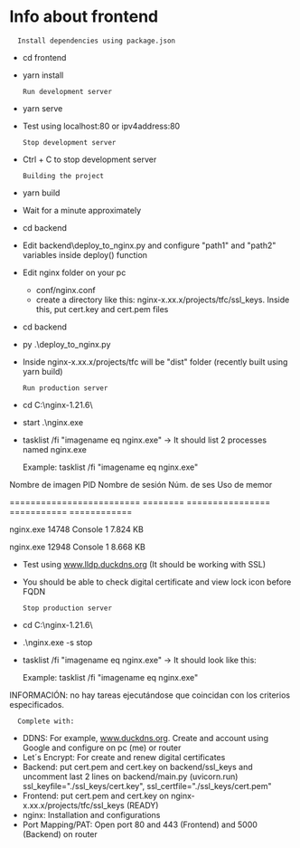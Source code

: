 # Info about frontend

      Install dependencies using package.json

- cd frontend
- yarn install

      Run development server

- yarn serve
- Test using localhost:80 or ipv4address:80

      Stop development server

- Ctrl + C to stop development server

      Building the project

- yarn build
- Wait for a minute approximately
- cd backend
- Edit backend\deploy_to_nginx.py and configure "path1" and "path2" variables inside deploy() function
- Edit nginx folder on your pc
  - conf/nginx.conf
  - create a directory like this: nginx-x.xx.x/projects/tfc/ssl_keys. Inside this, put cert.key and cert.pem files
- cd backend
- py .\deploy_to_nginx.py
- Inside nginx-x.xx.x/projects/tfc will be "dist" folder (recently built using yarn build)

      Run production server

- cd C:\nginx-1.21.6\
- start .\nginx.exe
- tasklist /fi "imagename eq nginx.exe" -> It should list 2 processes named nginx.exe

  Example: tasklist /fi "imagename eq nginx.exe"

Nombre de imagen PID Nombre de sesión Núm. de ses Uso de memor

========================= ======== ================ =========== ============

nginx.exe 14748 Console 1 7.824 KB

nginx.exe 12948 Console 1 8.668 KB

- Test using www.lldp.duckdns.org (It should be working with SSL)
- You should be able to check digital certificate and view lock icon before FQDN

      Stop production server

- cd C:\nginx-1.21.6\
- .\nginx.exe -s stop
- tasklist /fi "imagename eq nginx.exe" -> It should look like this:

  Example: tasklist /fi "imagename eq nginx.exe"

INFORMACIÓN: no hay tareas ejecutándose que coincidan con los criterios especificados.

      Complete with:

- DDNS: For example, www.duckdns.org. Create and account using Google and configure on pc (me) or router
- Let´s Encrypt: For create and renew digital certificates
- Backend: put cert.pem and cert.key on backend/ssl_keys and uncomment last 2 lines on backend/main.py (uvicorn.run)
  ssl_keyfile="./ssl_keys/cert.key",
  ssl_certfile="./ssl_keys/cert.pem"
- Frontend: put cert.pem and cert.key on nginx-x.xx.x/projects/tfc/ssl_keys (READY)
- nginx: Installation and configurations
- Port Mapping/PAT: Open port 80 and 443 (Frontend) and 5000 (Backend) on router
